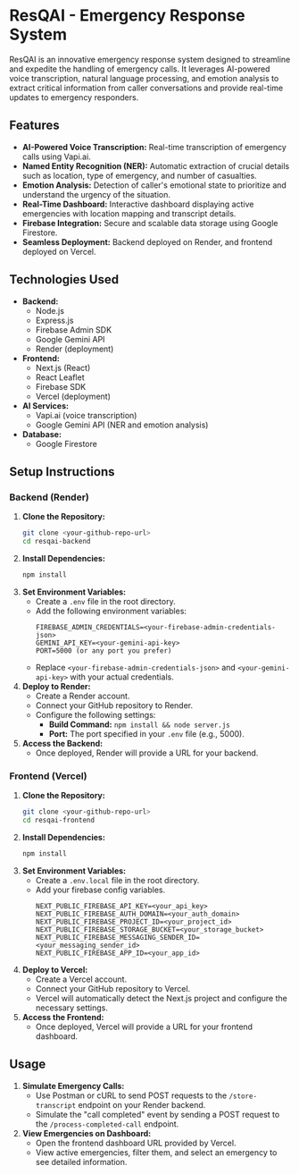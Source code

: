 # ResQAI - Emergency Response System

ResQAI is an innovative emergency response system designed to streamline and expedite the handling of emergency calls. It leverages AI-powered voice transcription, natural language processing, and emotion analysis to extract critical information from caller conversations and provide real-time updates to emergency responders.

## Features

-   **AI-Powered Voice Transcription:** Real-time transcription of emergency calls using Vapi.ai.
-   **Named Entity Recognition (NER):** Automatic extraction of crucial details such as location, type of emergency, and number of casualties.
-   **Emotion Analysis:** Detection of caller's emotional state to prioritize and understand the urgency of the situation.
-   **Real-Time Dashboard:** Interactive dashboard displaying active emergencies with location mapping and transcript details.
-   **Firebase Integration:** Secure and scalable data storage using Google Firestore.
-   **Seamless Deployment:** Backend deployed on Render, and frontend deployed on Vercel.

## Technologies Used

-   **Backend:**
    -   Node.js
    -   Express.js
    -   Firebase Admin SDK
    -   Google Gemini API
    -   Render (deployment)
-   **Frontend:**
    -   Next.js (React)
    -   React Leaflet
    -   Firebase SDK
    -   Vercel (deployment)
-   **AI Services:**
    -   Vapi.ai (voice transcription)
    -   Google Gemini API (NER and emotion analysis)
-   **Database:**
    -   Google Firestore

## Setup Instructions

### Backend (Render)

1.  **Clone the Repository:**
    ```bash
    git clone <your-github-repo-url>
    cd resqai-backend
    ```
2.  **Install Dependencies:**
    ```bash
    npm install
    ```
3.  **Set Environment Variables:**
    -   Create a `.env` file in the root directory.
    -   Add the following environment variables:
        ```
        FIREBASE_ADMIN_CREDENTIALS=<your-firebase-admin-credentials-json>
        GEMINI_API_KEY=<your-gemini-api-key>
        PORT=5000 (or any port you prefer)
        ```
    -   Replace `<your-firebase-admin-credentials-json>` and `<your-gemini-api-key>` with your actual credentials.
4.  **Deploy to Render:**
    -   Create a Render account.
    -   Connect your GitHub repository to Render.
    -   Configure the following settings:
        -   **Build Command:** `npm install && node server.js`
        -   **Port:** The port specified in your `.env` file (e.g., 5000).
5.  **Access the Backend:**
    -   Once deployed, Render will provide a URL for your backend.

### Frontend (Vercel)

1.  **Clone the Repository:**
    ```bash
    git clone <your-github-repo-url>
    cd resqai-frontend
    ```
2.  **Install Dependencies:**
    ```bash
    npm install
    ```
3.  **Set Environment Variables:**
    -   Create a `.env.local` file in the root directory.
    -   Add your firebase config variables.
        ```
        NEXT_PUBLIC_FIREBASE_API_KEY=<your_api_key>
        NEXT_PUBLIC_FIREBASE_AUTH_DOMAIN=<your_auth_domain>
        NEXT_PUBLIC_FIREBASE_PROJECT_ID=<your_project_id>
        NEXT_PUBLIC_FIREBASE_STORAGE_BUCKET=<your_storage_bucket>
        NEXT_PUBLIC_FIREBASE_MESSAGING_SENDER_ID=<your_messaging_sender_id>
        NEXT_PUBLIC_FIREBASE_APP_ID=<your_app_id>
        ```
4.  **Deploy to Vercel:**
    -   Create a Vercel account.
    -   Connect your GitHub repository to Vercel.
    -   Vercel will automatically detect the Next.js project and configure the necessary settings.
5.  **Access the Frontend:**
    -   Once deployed, Vercel will provide a URL for your frontend dashboard.

## Usage

1.  **Simulate Emergency Calls:**
    -   Use Postman or cURL to send POST requests to the `/store-transcript` endpoint on your Render backend.
    -   Simulate the "call completed" event by sending a POST request to the `/process-completed-call` endpoint.
2.  **View Emergencies on Dashboard:**
    -   Open the frontend dashboard URL provided by Vercel.
    -   View active emergencies, filter them, and select an emergency to see detailed information.
